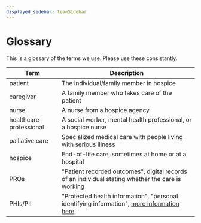 ```yaml
---
displayed_sidebar: teamSidebar
---
```


# Glossary

This is a glossary of the terms we use. Please use these consistantly.

|Term|Description|
|---|---|
|patient|The individual/family member in hospice|
|caregiver|A family member who takes care of the patient|
|nurse|A nurse from a hospice agency|
|healthcare professional|A social worker, mental health professional, or a hospice nurse|
|palliative care|Specialized medical care with people living with serious illness|
|hospice|End-of-life care, sometimes at home or at a hospital|
|PROs|"Patient recorded outcomes", digital records of an individual stating whether the care is working|
|PHIs/PII|"Protected health information", "personal identifying information", [more information here](https://compliancy-group.com/protected-health-information-understanding-phi/)|
